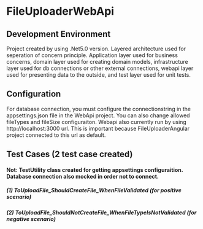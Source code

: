 # FileUploaderWebApi

## Development Environment
Project created by using .Net5.0 version. Layered architecture used for seperation of concern principle. Application layer used for business concerns, domain layer used for creating domain models,
infrastructure layer used for db connections or other external connections, webapi layer used for presenting data to the outside, and test layer used for unit tests.

## Configuration
For database connection, you must configure the connectionstring in the appsettings.json file in the WebApi project.
You can also change allowed fileTypes and fileSize configuraiton. 
Webapi also currently run by using http://localhost:3000 url. This is important because FileUploaderAngular project connected to this url as default.

## Test Cases (2 test case created)
#### Not: TestUtility class created for getting appsettings configuraition. Database connection also mocked in order not to connect.
##### (1) ToUploadFile_ShouldCreateFile_WhenFileValidated (for positive scenario)
##### (2) ToUploadFile_ShouldNotCreateFile_WhenFileTypeIsNotValidated (for negative scenario)



